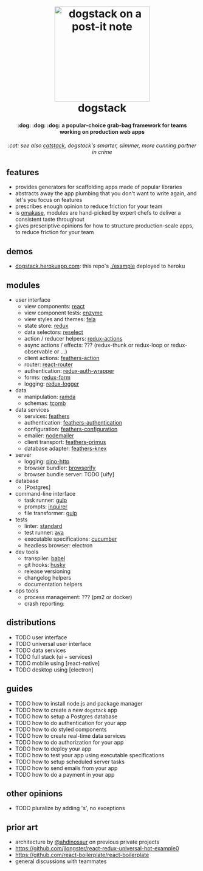 <h1 align="center">
  <img
    alt="dogstack on a post-it note"
    src="http://i.imgur.com/vjfouxn.jpg"
    height="250"
  />
  <br />
  dogstack
</h1>

<h4 align="center">
  :dog: :dog: :dog: a popular-choice grab-bag framework for teams working on production web apps
</h4>

<h6 align="center">
  :cat: see also <a href='https://github.com/enspiral-root-systems/cat-stack'>catstack</a>, dogstack's smarter, slimmer, more cunning partner in crime
</h4>

## features

- provides generators for scaffolding apps made of popular libraries
- abstracts away the app plumbing that you don't want to write again, and let's you focus on features
- prescribes enough opinion to reduce friction for your team
- is [omakase](https://www.youtube.com/watch?v=E99FnoYqoII), modules are hand-picked by expert chefs to deliver a consistent taste throughout
- gives prescriptive opinions for how to structure production-scale apps, to reduce friction for your team

## demos

- [dogstack.herokuapp.com](https://dogstack.herokuapp.com/): this repo's [./example](example) deployed to heroku

## modules

- user interface
  - view components: [react](https://facebook.github.io/react/)
  - view component tests: [enzyme](http://airbnb.io/enzyme/)
  - view styles and themes: [fela](http://fela.js.org/)
  - state store: [redux](http://redux.js.org)
  - data selectors: [reselect](https://github.com/reactjs/reselect)
  - action / reducer helpers: [redux-actions](https://github.com/acdlite/redux-actions)
  - async actions / effects: ??? (redux-thunk or redux-loop or redux-observable or ...)
  - client actions: [feathers-action](https://github.com/ahdinosaur/feathers-action)
  - router: [react-router](https://github.com/ReactTraining/react-router)
  - authentication: [redux-auth-wrapper](https://github.com/mjrussell/redux-auth-wrapper)
  - forms: [redux-form](http://redux-form.com/)
  - logging: [redux-logger](https://www.npmjs.com/package/redux-logger)
- data
  - manipulation: [ramda](http://ramdajs.com/docs/)
  - schemas: [tcomb](https://github.com/gcanti/tcomb)
- data services
  - services: [feathers](https://docs.feathersjs.com/)
  - authentication: [feathers-authentication](https://github.com/feathersjs/feathers-authentication)
  - configuration: [feathers-configuration](https://github.com/feathersjs/feathers-configuration)
  - emailer: [nodemailer](https://nodemailer.com/about/)
  - client transport: [feathers-primus](https://github.com/feathersjs/feathers-primus)
  - database adapter: [feathers-knex](https://github.com/feathersjs/feathers-knex)
- server
  - logging: [pino-http](https://github.com/pinojs/pino-http)
  - browser bundler: [browserify](https://github.com/substack/node-browserify)
  - browser bundle server: TODO [uify]
- database
  - [Postgres]
- command-line interface
  - task runner: [gulp](https://github.com/gulpjs/gulp)
  - prompts: [inquirer](https://github.com/SBoudrias/Inquirer.js)
  - file transformer: [gulp](https://github.com/gulpjs/gulp)
- tests
  - linter: [standard](https://github.com/feross/standard)
  - test runner: [ava](https://github.com/avajs/ava)
  - executable specifications: [cucumber](https://github.com/cucumber/cucumber-js)
  - headless browser: electron
- dev tools
  - transpiler: [babel]()
  - git hooks: [husky](https://github.com/typicode/husky)
  - release versioning
  - changelog helpers
  - documentation helpers
- ops tools
  - process management: ??? (pm2 or docker)
  - crash reporting: 

## distributions

- TODO user interface
- TODO universal user interface
- TODO data services
- TODO full stack (ui + services)
- TODO mobile using [react-native]
- TODO desktop using [electron]

## guides

- TODO how to install node.js and package manager
- TODO how to create a new `dogstack` app
- TODO how to setup a Postgres database
- TODO how to do authentication for your app
- TODO how to do styled components
- TODO how to create real-time data services
- TODO how to do authorization for your app
- TODO how to deploy your app
- TODO how to test your app using executable specifications
- TODO how to setup scheduled server tasks
- TODO how to send emails from your app
- TODO how to do a payment in your app

## other opinions

- TODO pluralize by adding 's', no exceptions

## prior art

- architecture by [@ahdinosaur](https://github.com/ahdinosaur) on previous private projects
- https://github.com/jlongster/react-redux-universal-hot-example0
- https://github.com/react-boilerplate/react-boilerplate
- general discussions with teammates

